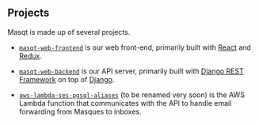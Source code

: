 ## Projects

Masqt is made up of several projects.

* [`masqt-web-frontend`](https://github.com/masqt/masqt-web-frontend) is our web front-end, primarily built with [React](https://reactjs.org) and [Redux](https://redux.js.org).

* [`masqt-web-backend`](https://github.com/masqt/masqt-web-backend) is our API server, primarily built with [Django REST Framework](https://django-rest-framework.org) on top of [Django](https://djangoproject.com).

* [`aws-lambda-ses-pgsql-aliases`](https://github.com/masqt/aws-lambda-ses-pgsql-aliases) (to be renamed very soon) is the AWS Lambda function that communicates with the API to handle email forwarding from Masques to inboxes.
